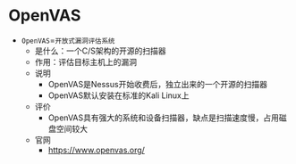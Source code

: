 # OpenVAS

* `OpenVAS`=`开放式漏洞评估系统`
  * 是什么：一个C/S架构的开源的扫描器
  * 作用：评估目标主机上的漏洞
  * 说明
    * OpenVAS是Nessus开始收费后，独立出来的一个开源的扫描器
    * OpenVAS默认安装在标准的Kali Linux上
  * 评价
    * OpenVAS具有强大的系统和设备扫描器，缺点是扫描速度慢，占用磁盘空间较大
  * 官网
    * https://www.openvas.org/
